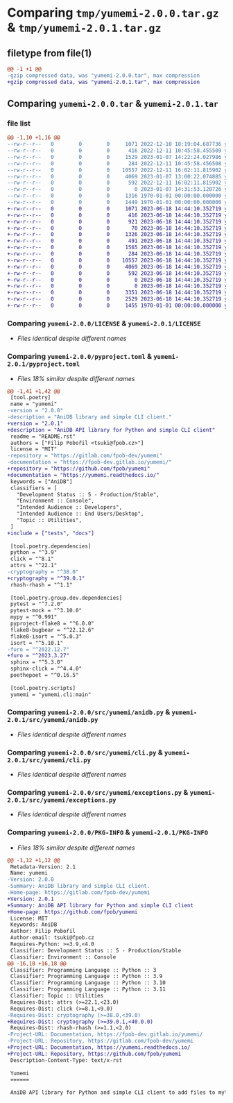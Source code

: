 # Comparing `tmp/yumemi-2.0.0.tar.gz` & `tmp/yumemi-2.0.1.tar.gz`

## filetype from file(1)

```diff
@@ -1 +1 @@
-gzip compressed data, was "yumemi-2.0.0.tar", max compression
+gzip compressed data, was "yumemi-2.0.1.tar", max compression
```

## Comparing `yumemi-2.0.0.tar` & `yumemi-2.0.1.tar`

### file list

```diff
@@ -1,10 +1,16 @@
--rw-r--r--   0        0        0     1071 2022-12-10 18:19:04.687736 yumemi-2.0.0/LICENSE
--rw-r--r--   0        0        0      416 2022-12-11 10:45:58.455509 yumemi-2.0.0/README.rst
--rw-r--r--   0        0        0     1529 2023-01-07 14:22:24.027986 yumemi-2.0.0/pyproject.toml
--rw-r--r--   0        0        0      284 2022-12-11 10:45:58.456508 yumemi-2.0.0/src/yumemi/__init__.py
--rw-r--r--   0        0        0    10557 2022-12-11 16:02:11.815902 yumemi-2.0.0/src/yumemi/anidb.py
--rw-r--r--   0        0        0     4069 2023-01-07 13:00:22.074885 yumemi-2.0.0/src/yumemi/cli.py
--rw-r--r--   0        0        0      592 2022-12-11 16:02:11.815902 yumemi-2.0.0/src/yumemi/exceptions.py
--rw-r--r--   0        0        0        0 2023-01-07 14:31:53.120726 yumemi-2.0.0/src/yumemi/py.typed
--rw-r--r--   0        0        0     1316 1970-01-01 00:00:00.000000 yumemi-2.0.0/setup.py
--rw-r--r--   0        0        0     1449 1970-01-01 00:00:00.000000 yumemi-2.0.0/PKG-INFO
+-rw-r--r--   0        0        0     1071 2023-06-18 14:44:10.352719 yumemi-2.0.1/LICENSE
+-rw-r--r--   0        0        0      416 2023-06-18 14:44:10.352719 yumemi-2.0.1/README.rst
+-rw-r--r--   0        0        0      921 2023-06-18 14:44:10.352719 yumemi-2.0.1/docs/api.rst
+-rw-r--r--   0        0        0       70 2023-06-18 14:44:10.352719 yumemi-2.0.1/docs/cli.rst
+-rw-r--r--   0        0        0     1326 2023-06-18 14:44:10.352719 yumemi-2.0.1/docs/conf.py
+-rw-r--r--   0        0        0      491 2023-06-18 14:44:10.352719 yumemi-2.0.1/docs/index.rst
+-rw-r--r--   0        0        0     1565 2023-06-18 14:44:10.352719 yumemi-2.0.1/pyproject.toml
+-rw-r--r--   0        0        0      284 2023-06-18 14:44:10.352719 yumemi-2.0.1/src/yumemi/__init__.py
+-rw-r--r--   0        0        0    10557 2023-06-18 14:44:10.352719 yumemi-2.0.1/src/yumemi/anidb.py
+-rw-r--r--   0        0        0     4069 2023-06-18 14:44:10.352719 yumemi-2.0.1/src/yumemi/cli.py
+-rw-r--r--   0        0        0      592 2023-06-18 14:44:10.352719 yumemi-2.0.1/src/yumemi/exceptions.py
+-rw-r--r--   0        0        0        0 2023-06-18 14:44:10.352719 yumemi-2.0.1/src/yumemi/py.typed
+-rw-r--r--   0        0        0        0 2023-06-18 14:44:10.352719 yumemi-2.0.1/tests/__init__.py
+-rw-r--r--   0        0        0     3351 2023-06-18 14:44:10.352719 yumemi-2.0.1/tests/test_anidb.py
+-rw-r--r--   0        0        0     2529 2023-06-18 14:44:10.352719 yumemi-2.0.1/tests/test_cli.py
+-rw-r--r--   0        0        0     1455 1970-01-01 00:00:00.000000 yumemi-2.0.1/PKG-INFO
```

### Comparing `yumemi-2.0.0/LICENSE` & `yumemi-2.0.1/LICENSE`

 * *Files identical despite different names*

### Comparing `yumemi-2.0.0/pyproject.toml` & `yumemi-2.0.1/pyproject.toml`

 * *Files 18% similar despite different names*

```diff
@@ -1,41 +1,42 @@
 [tool.poetry]
 name = "yumemi"
-version = "2.0.0"
-description = "AniDB library and simple CLI client."
+version = "2.0.1"
+description = "AniDB API library for Python and simple CLI client"
 readme = "README.rst"
 authors = ["Filip Pobořil <tsuki@fpob.cz>"]
 license = "MIT"
-repository = "https://gitlab.com/fpob-dev/yumemi"
-documentation = "https://fpob-dev.gitlab.io/yumemi/"
+repository = "https://github.com/fpob/yumemi"
+documentation = "https://yumemi.readthedocs.io/"
 keywords = ["AniDB"]
 classifiers = [
   "Development Status :: 5 - Production/Stable",
   "Environment :: Console",
   "Intended Audience :: Developers",
   "Intended Audience :: End Users/Desktop",
   "Topic :: Utilities",
 ]
+include = ["tests", "docs"]
 
 [tool.poetry.dependencies]
 python = "^3.9"
 click = "^8.1"
 attrs = "^22.1"
-cryptography = "^38.0"
+cryptography = "^39.0.1"
 rhash-rhash = "^1.1"
 
 [tool.poetry.group.dev.dependencies]
 pytest = "^7.2.0"
 pytest-mock = "^3.10.0"
 mypy = "^0.991"
 pyproject-flake8 = "^6.0.0"
 flake8-bugbear = "^22.12.6"
 flake8-isort = "^5.0.3"
 isort = "^5.10.1"
-furo = "^2022.12.7"
+furo = "^2023.3.27"
 sphinx = "^5.3.0"
 sphinx-click = "^4.4.0"
 poethepoet = "^0.16.5"
 
 [tool.poetry.scripts]
 yumemi = "yumemi.cli:main"
```

### Comparing `yumemi-2.0.0/src/yumemi/anidb.py` & `yumemi-2.0.1/src/yumemi/anidb.py`

 * *Files identical despite different names*

### Comparing `yumemi-2.0.0/src/yumemi/cli.py` & `yumemi-2.0.1/src/yumemi/cli.py`

 * *Files identical despite different names*

### Comparing `yumemi-2.0.0/src/yumemi/exceptions.py` & `yumemi-2.0.1/src/yumemi/exceptions.py`

 * *Files identical despite different names*

### Comparing `yumemi-2.0.0/PKG-INFO` & `yumemi-2.0.1/PKG-INFO`

 * *Files 18% similar despite different names*

```diff
@@ -1,12 +1,12 @@
 Metadata-Version: 2.1
 Name: yumemi
-Version: 2.0.0
-Summary: AniDB library and simple CLI client.
-Home-page: https://gitlab.com/fpob-dev/yumemi
+Version: 2.0.1
+Summary: AniDB API library for Python and simple CLI client
+Home-page: https://github.com/fpob/yumemi
 License: MIT
 Keywords: AniDB
 Author: Filip Pobořil
 Author-email: tsuki@fpob.cz
 Requires-Python: >=3.9,<4.0
 Classifier: Development Status :: 5 - Production/Stable
 Classifier: Environment :: Console
@@ -16,18 +16,18 @@
 Classifier: Programming Language :: Python :: 3
 Classifier: Programming Language :: Python :: 3.9
 Classifier: Programming Language :: Python :: 3.10
 Classifier: Programming Language :: Python :: 3.11
 Classifier: Topic :: Utilities
 Requires-Dist: attrs (>=22.1,<23.0)
 Requires-Dist: click (>=8.1,<9.0)
-Requires-Dist: cryptography (>=38.0,<39.0)
+Requires-Dist: cryptography (>=39.0.1,<40.0.0)
 Requires-Dist: rhash-rhash (>=1.1,<2.0)
-Project-URL: Documentation, https://fpob-dev.gitlab.io/yumemi/
-Project-URL: Repository, https://gitlab.com/fpob-dev/yumemi
+Project-URL: Documentation, https://yumemi.readthedocs.io/
+Project-URL: Repository, https://github.com/fpob/yumemi
 Description-Content-Type: text/x-rst
 
 Yumemi
 ======
 
 AniDB API library for Python and simple CLI client to add files to mylist.
```


